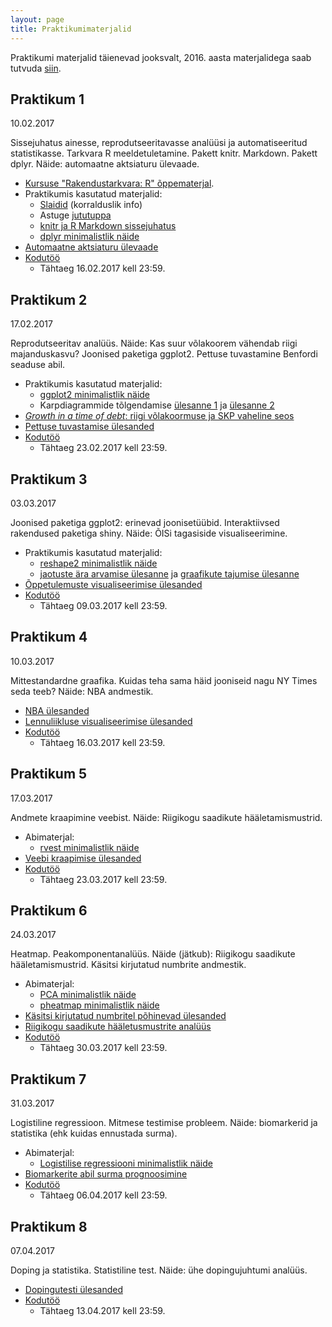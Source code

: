 ```yaml
---
layout: page
title: Praktikumimaterjalid
---
```


Praktikumi materjalid täienevad jooksvalt, 2016. aasta materjalidega saab tutvuda [siin](../../2016/praktikumid/).

## Praktikum 1

10.02.2017 

Sissejuhatus ainesse, reprodutseeritavasse analüüsi ja automatiseeritud statistikasse. Tarkvara R meeldetuletamine. 
Pakett knitr. Markdown. Pakett dplyr. Näide: automaatne aktsiaturu ülevaade. 

* [Kursuse "Rakendustarkvara: R" õppematerjal](../rakendustarkvara_R). 
* Praktikumis kasutatud materjalid:
    * [Slaidid](../pr1_esitlus.pdf) (korralduslik info)
    * Astuge [jututuppa](https://andmeteadus2017.shinyapps.io/jututuba/)
    * [knitr ja R Markdown sissejuhatus](../praktikum1_knitr)
    * [dplyr minimalistlik näide](../praktikum1_dplyr)
* [Automaatne aktsiaturu ülevaade](../praktikum1_aktsiad)
* [Kodutöö](../praktikum1_kodutoo)
    * Tähtaeg 16.02.2017 kell 23:59.


## Praktikum 2

17.02.2017

Reprodutseeritav analüüs. Näide: Kas suur võlakoorem vähendab riigi majanduskasvu? Joonised paketiga ggplot2.
Pettuse tuvastamine Benfordi seaduse abil.

* Praktikumis kasutatud materjalid:
    * [ggplot2 minimalistlik näide](../praktikum2_ggplot2)
    * Karpdiagrammide tõlgendamise [ülesanne 1](../slides/praktikum2_boxplot_quiz1.pdf) ja [ülesanne 2](../slides/praktikum2_boxplot_quiz2.pdf)
* [*Growth in a time of debt*: riigi võlakoormuse ja SKP vaheline seos](../praktikum2_riigivolg)
* [Pettuse tuvastamise ülesanded](../praktikum2_pettus)
* [Kodutöö](../praktikum2_kodutoo)
    * Tähtaeg 23.02.2017 kell 23:59.

## Praktikum 3

03.03.2017

Joonised paketiga ggplot2: erinevad joonisetüübid. Interaktiivsed rakendused paketiga shiny. Näide: ÕISi tagasiside visualiseerimine. 

* Praktikumis kasutatud materjalid:
    * [reshape2 minimalistlik näide](../praktikum3_reshape)
    * [jaotuste ära arvamise ülesanne](../praktikum3_quiz1) ja [graafikute tajumise ülesanne](../praktikum3_quiz2)
* [Õppetulemuste visualiseerimise ülesanded](../praktikum3_oppeained)
* [Kodutöö](../praktikum3_kodutoo)
    * Tähtaeg 09.03.2017 kell 23:59.

## Praktikum 4

10.03.2017

Mittestandardne graafika. Kuidas teha sama häid jooniseid nagu NY Times seda teeb? Näide: NBA andmestik.

* [NBA ülesanded](../praktikum4_nba)
* [Lennuliikluse visualiseerimise ülesanded](../praktikum4_geo)
* [Kodutöö](../praktikum4_kodutoo)
    * Tähtaeg 16.03.2017 kell 23:59.

## Praktikum 5

17.03.2017

Andmete kraapimine veebist. Näide: Riigikogu saadikute hääletamismustrid.

* Abimaterjal:
    * [rvest minimalistlik näide](../praktikum5_rvest_minimal)
* [Veebi kraapimise ülesanded](../praktikum5_web)
* [Kodutöö](../praktikum5_kodutoo)
    * Tähtaeg 23.03.2017 kell 23:59.

## Praktikum 6

24.03.2017

Heatmap. Peakomponentanalüüs. Näide (jätkub): Riigikogu saadikute hääletamismustrid. Käsitsi kirjutatud numbrite andmestik.

* Abimaterjal:
    * [PCA minimalistlik näide](../praktikum6_pca_minimal)
    * [pheatmap minimalistlik näide](../praktikum6_pheatmap_minimal)
* [Käsitsi kirjutatud numbritel põhinevad ülesanded](../praktikum6_numbrid)
* [Riigikogu saadikute hääletusmustrite analüüs](../praktikum6_polaarsus)
* [Kodutöö](../praktikum6_kodutoo)
    * Tähtaeg 30.03.2017 kell 23:59.

## Praktikum 7

31.03.2017

Logistiline regressioon. Mitmese testimise probleem. Näide: biomarkerid ja statistika (ehk kuidas ennustada surma).

* Abimaterjal:
    * [Logistilise regressiooni minimalistlik näide](../praktikum7_logreg_minimal)
* [Biomarkerite abil surma prognoosimine](../praktikum7_biomarkerid)
* [Kodutöö](../praktikum7_kodutoo)
    * Tähtaeg 06.04.2017 kell 23:59.

## Praktikum 8

07.04.2017

Doping ja statistika. Statistiline test. Näide: ühe dopingujuhtumi analüüs.

* [Dopingutesti ülesanded](../praktikum8_doping)
* [Kodutöö](../praktikum8_kodutoo)
    * Tähtaeg 13.04.2017 kell 23:59.

